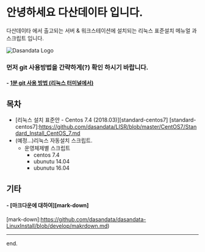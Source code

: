 # 안녕하세요 다산데이타 입니다.  
다산데이타 에서 출고되는 서버 & 워크스테이션에 설치되는 리눅스 표준설치 메뉴얼 과 스크립트 입니다.  

![Dasandata Logo](http://www.dasandata.co.kr/dasanlogo.jpg)

### 먼저 git 사용방법을 간략하게(?) 확인 하시기 바랍니다.    
#### - [1분 git 사용 방법 (리눅스 터미널에서)][how-to-git]  
[how-to-git]:https://github.com/dasandata/LISR/blob/master/how-to-git.md


## 목차
- [리눅스 설치 표준안 - Centos 7.4 (2018.03)][standard-centos7]
[standard-centos7]:https://github.com/dasandata/LISR/blob/master/CentOS7/Standard_Install_CentOS_7.md
- (예정...)리눅스 자동설치 스크립트.
  - 운영체제별 스크립트
      - centos 7.4
      - ubunutu 14.04
      - ubunutu 16.04

## 기타
#### - [마크다운에 대하여][mark-down]
[mark-down]:https://github.com/dasandata/dasandata-LinuxInstall/blob/develop/makrdown.md)

***
end.
